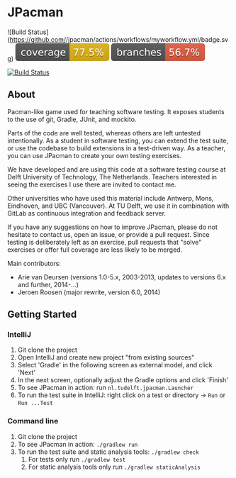 # JPacman
![Build Status](https://github.com/<your GitHub account name>/jpacman/actions/workflows/myworkflow.yml/badge.svg)
![Coverage](.github/badges/jacoco.svg)
![Branches](.github/badges/branches.svg)

[![Build Status](https://travis-ci.com/SERG-Delft/jpacman.svg?branch=master)](https://travis-ci.com/SERG-Delft/jpacman)

## About

Pacman-like game used for teaching software testing.
It exposes students to the use of git, Gradle, JUnit, and mockito.

Parts of the code are well tested, whereas others are left untested intentionally. As a student in software testing, you can extend the test suite, or use the codebase to build extensions in a test-driven way. As a teacher, you can use JPacman to create your own testing exercises.

We have developed and are using this code at a software testing course at Delft University of Technology, The Netherlands. Teachers interested in seeing the exercises I use there are invited to contact me.

Other universities who have used this material include Antwerp, Mons, Eindhoven, and UBC (Vancouver).
At TU Delft, we use it in combination with GitLab as continuous integration and feedback server.

If you have any suggestions on how to improve JPacman, please do not hesitate to contact us, open an issue, or provide a pull request. Since testing is deliberately left as an exercise, pull requests that "solve" exercises or offer full coverage are less likely to be merged.

Main contributors:
* Arie van Deursen (versions 1.0-5.x, 2003-2013, updates to versions 6.x and further, 2014-...)
* Jeroen Roosen (major rewrite, version 6.0, 2014)

## Getting Started

### IntelliJ
1. Git clone the project
2. Open IntelliJ and create new project "from existing sources"
3. Select 'Gradle' in the following screen as external model, and click 'Next'
4. In the next screen, optionally adjust the Gradle options and click 'Finish'
5. To see JPacman in action: run `nl.tudelft.jpacman.Launcher`
5. To run the test suite in IntelliJ: right click on a test or directory -> `Run` or `Run ...Test`

### Command line
1. Git clone the project
2. To see JPacman in action: `./gradlew run`
3. To run the test suite and static analysis tools: `./gradlew check`
    1. For tests only run `./gradlew test`
    2. For static analysis tools only run `./gradlew staticAnalysis`
	 
